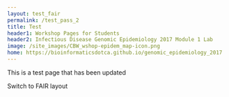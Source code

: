 ```yaml
---
layout: test_fair
permalink: /test_pass_2
title: Test
header1: Workshop Pages for Students
header2: Infectious Disease Genomic Epidemiology 2017 Module 1 Lab
image: /site_images/CBW_wshop-epidem_map-icon.png
home: https://bioinformaticsdotca.github.io/genomic_epidemiology_2017
---
```


This is a test page that has been updated

Switch to FAIR layout
